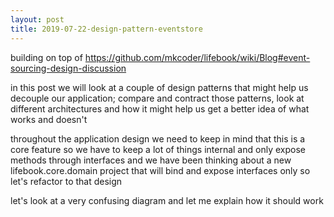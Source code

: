 ```yaml
---
layout: post
title: 2019-07-22-design-pattern-eventstore
---
```


building on top of https://github.com/mkcoder/lifebook/wiki/Blog#event-sourcing-design-discussion

in this post we will look at a couple of design patterns that might help us decouple our application; compare and contract 
those patterns, look at different architectures and how it might help us get a better idea of what works and doesn't 

throughout the application design we need to keep in mind that this is a core feature so we have to keep 
a lot of things internal and only expose methods through interfaces and we have been thinking about a new lifebook.core.domain project that will bind and expose interfaces only so let's refactor to that design

let's look at a very confusing diagram and let me explain how it should work 
